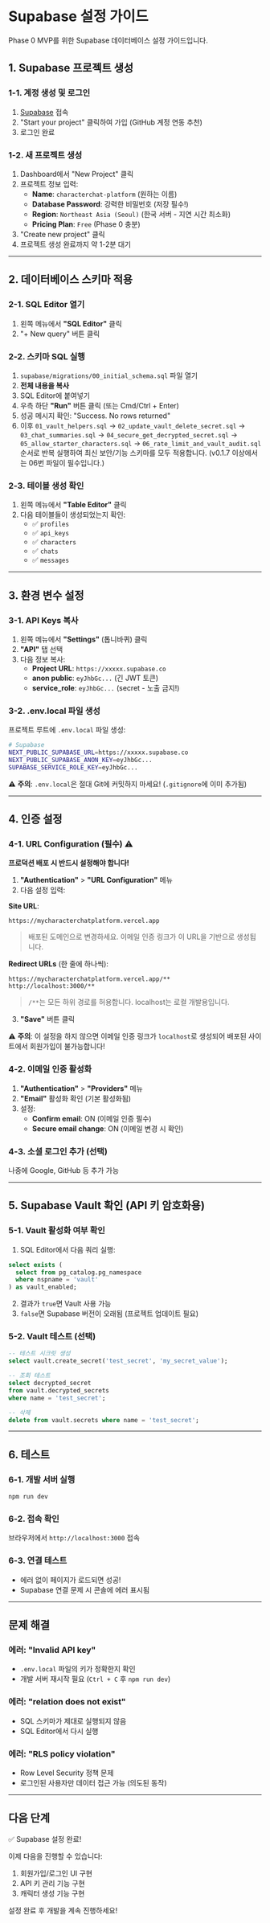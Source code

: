 # Supabase 설정 가이드

Phase 0 MVP를 위한 Supabase 데이터베이스 설정 가이드입니다.

## 1. Supabase 프로젝트 생성

### 1-1. 계정 생성 및 로그인
1. [Supabase](https://supabase.com) 접속
2. "Start your project" 클릭하여 가입 (GitHub 계정 연동 추천)
3. 로그인 완료

### 1-2. 새 프로젝트 생성
1. Dashboard에서 "New Project" 클릭
2. 프로젝트 정보 입력:
   - **Name**: `characterchat-platform` (원하는 이름)
   - **Database Password**: 강력한 비밀번호 (저장 필수!)
   - **Region**: `Northeast Asia (Seoul)` (한국 서버 - 지연 시간 최소화)
   - **Pricing Plan**: `Free` (Phase 0 충분)
3. "Create new project" 클릭
4. 프로젝트 생성 완료까지 약 1-2분 대기

---

## 2. 데이터베이스 스키마 적용

### 2-1. SQL Editor 열기
1. 왼쪽 메뉴에서 **"SQL Editor"** 클릭
2. "+ New query" 버튼 클릭

### 2-2. 스키마 SQL 실행
1. `supabase/migrations/00_initial_schema.sql` 파일 열기
2. **전체 내용을 복사**
3. SQL Editor에 붙여넣기
4. 우측 하단 **"Run"** 버튼 클릭 (또는 Cmd/Ctrl + Enter)
5. 성공 메시지 확인: "Success. No rows returned"
6. 이후 `01_vault_helpers.sql` → `02_update_vault_delete_secret.sql` → `03_chat_summaries.sql` → `04_secure_get_decrypted_secret.sql` → `05_allow_starter_characters.sql` → `06_rate_limit_and_vault_audit.sql` 순서로 반복 실행하여 최신 보안/기능 스키마를 모두 적용합니다. (v0.1.7 이상에서는 06번 파일이 필수입니다.)

### 2-3. 테이블 생성 확인
1. 왼쪽 메뉴에서 **"Table Editor"** 클릭
2. 다음 테이블들이 생성되었는지 확인:
   - ✅ `profiles`
   - ✅ `api_keys`
   - ✅ `characters`
   - ✅ `chats`
   - ✅ `messages`

---

## 3. 환경 변수 설정

### 3-1. API Keys 복사
1. 왼쪽 메뉴에서 **"Settings"** (톱니바퀴) 클릭
2. **"API"** 탭 선택
3. 다음 정보 복사:
   - **Project URL**: `https://xxxxx.supabase.co`
   - **anon public**: `eyJhbGc...` (긴 JWT 토큰)
   - **service_role**: `eyJhbGc...` (secret - 노출 금지!)

### 3-2. .env.local 파일 생성
프로젝트 루트에 `.env.local` 파일 생성:

```bash
# Supabase
NEXT_PUBLIC_SUPABASE_URL=https://xxxxx.supabase.co
NEXT_PUBLIC_SUPABASE_ANON_KEY=eyJhbGc...
SUPABASE_SERVICE_ROLE_KEY=eyJhbGc...
```

⚠️ **주의**: `.env.local`은 절대 Git에 커밋하지 마세요! (`.gitignore`에 이미 추가됨)

---

## 4. 인증 설정

### 4-1. URL Configuration (필수) ⚠️

**프로덕션 배포 시 반드시 설정해야 합니다!**

1. **"Authentication"** > **"URL Configuration"** 메뉴
2. 다음 설정 입력:

**Site URL**:
```
https://mycharacterchatplatform.vercel.app
```
> 배포된 도메인으로 변경하세요. 이메일 인증 링크가 이 URL을 기반으로 생성됩니다.

**Redirect URLs** (한 줄에 하나씩):
```
https://mycharacterchatplatform.vercel.app/**
http://localhost:3000/**
```
> `/**`는 모든 하위 경로를 허용합니다. localhost는 로컬 개발용입니다.

3. **"Save"** 버튼 클릭

⚠️ **주의**: 이 설정을 하지 않으면 이메일 인증 링크가 `localhost`로 생성되어 배포된 사이트에서 회원가입이 불가능합니다!

### 4-2. 이메일 인증 활성화
1. **"Authentication"** > **"Providers"** 메뉴
2. **"Email"** 활성화 확인 (기본 활성화됨)
3. 설정:
   - **Confirm email**: ON (이메일 인증 필수)
   - **Secure email change**: ON (이메일 변경 시 확인)

### 4-3. 소셜 로그인 추가 (선택)
나중에 Google, GitHub 등 추가 가능

---

## 5. Supabase Vault 확인 (API 키 암호화용)

### 5-1. Vault 활성화 여부 확인
1. SQL Editor에서 다음 쿼리 실행:
```sql
select exists (
  select from pg_catalog.pg_namespace
  where nspname = 'vault'
) as vault_enabled;
```

2. 결과가 `true`면 Vault 사용 가능
3. `false`면 Supabase 버전이 오래됨 (프로젝트 업데이트 필요)

### 5-2. Vault 테스트 (선택)
```sql
-- 테스트 시크릿 생성
select vault.create_secret('test_secret', 'my_secret_value');

-- 조회 테스트
select decrypted_secret
from vault.decrypted_secrets
where name = 'test_secret';

-- 삭제
delete from vault.secrets where name = 'test_secret';
```

---

## 6. 테스트

### 6-1. 개발 서버 실행
```bash
npm run dev
```

### 6-2. 접속 확인
브라우저에서 `http://localhost:3000` 접속

### 6-3. 연결 테스트
- 에러 없이 페이지가 로드되면 성공!
- Supabase 연결 문제 시 콘솔에 에러 표시됨

---

## 문제 해결

### 에러: "Invalid API key"
- `.env.local` 파일의 키가 정확한지 확인
- 개발 서버 재시작 필요 (`Ctrl + C` 후 `npm run dev`)

### 에러: "relation does not exist"
- SQL 스키마가 제대로 실행되지 않음
- SQL Editor에서 다시 실행

### 에러: "RLS policy violation"
- Row Level Security 정책 문제
- 로그인된 사용자만 데이터 접근 가능 (의도된 동작)

---

## 다음 단계

✅ Supabase 설정 완료!

이제 다음을 진행할 수 있습니다:
1. 회원가입/로그인 UI 구현
2. API 키 관리 기능 구현
3. 캐릭터 생성 기능 구현

설정 완료 후 개발을 계속 진행하세요!
